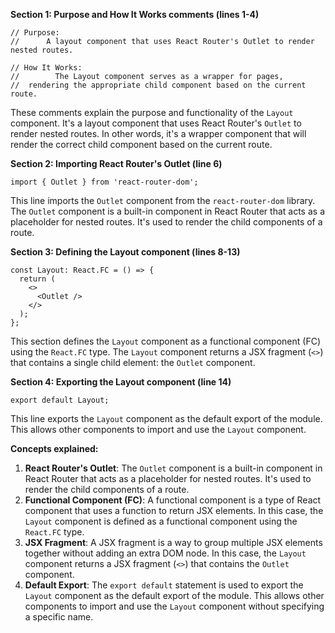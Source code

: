 **Section 1: Purpose and How It Works comments (lines 1-4)**
```
// Purpose:
//      A layout component that uses React Router's Outlet to render nested routes.

// How It Works:
//        The Layout component serves as a wrapper for pages,
//  rendering the appropriate child component based on the current route.
```
These comments explain the purpose and functionality of the `Layout` component. It's a layout component that uses React Router's `Outlet` to render nested routes. In other words, it's a wrapper component that will render the correct child component based on the current route.

**Section 2: Importing React Router's Outlet (line 6)**
```
import { Outlet } from 'react-router-dom';
```
This line imports the `Outlet` component from the `react-router-dom` library. The `Outlet` component is a built-in component in React Router that acts as a placeholder for nested routes. It's used to render the child components of a route.

**Section 3: Defining the Layout component (lines 8-13)**
```
const Layout: React.FC = () => {
  return (
    <>
      <Outlet />
    </>
  );
};
```
This section defines the `Layout` component as a functional component (FC) using the `React.FC` type. The `Layout` component returns a JSX fragment (`<>`) that contains a single child element: the `Outlet` component.

**Section 4: Exporting the Layout component (line 14)**
```
export default Layout;
```
This line exports the `Layout` component as the default export of the module. This allows other components to import and use the `Layout` component.

**Concepts explained:**

1. **React Router's Outlet**: The `Outlet` component is a built-in component in React Router that acts as a placeholder for nested routes. It's used to render the child components of a route.
2. **Functional Component (FC)**: A functional component is a type of React component that uses a function to return JSX elements. In this case, the `Layout` component is defined as a functional component using the `React.FC` type.
3. **JSX Fragment**: A JSX fragment is a way to group multiple JSX elements together without adding an extra DOM node. In this case, the `Layout` component returns a JSX fragment (`<>`) that contains the `Outlet` component.
4. **Default Export**: The `export default` statement is used to export the `Layout` component as the default export of the module. This allows other components to import and use the `Layout` component without specifying a specific name.
